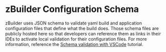 # zBuilder Configuration Schema
zBuilder uses JSON schema to validate yaml build and application configuration files that define what the build does. Those schema files are publicly hosted here so that developers can reference them as links in their IDEs to activate local validation for their configuration files. For more information, reference the [Schema validation with VSCode](https://www.ibm.com/docs/en/dbb/3.0?topic=tutorials-schema-validation-vscode) tutorial.
